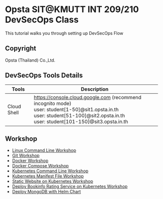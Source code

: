 # Opsta SIT@KMUTT INT 209/210 DevSecOps Class

This tutorial walks you through setting up DevSecOps Flow

## Copyright

Opsta (Thailand) Co.,Ltd.

## DevSecOps Tools Details

| Tools           | Description                                                                                                                                                                                                             |
|-----------------|-------------------------------------------------------------------------------------------------------------------------------------------------------------------------------------------------------------------------|
| Cloud Shell     | <https://console.cloud.google.com> (recommend incognito mode)<br/>user: student[1-50]@sit1.opsta.in.th<br/>user: student[51-100]@sit2.opsta.in.th<br/>user: student[101-150]@sit3.opsta.in.th                                                                                                                              |

## Workshop

* [Linux Command Line Workshop](docs/01-linux.md)
* [Git Workshop](docs/02-git.md)
* [Docker Workshop](docs/03-docker.md)
* [Docker Compose Workshop](docs/04-docker-compose.md)
* [Kubernetes Command Line Workshop](docs/05-k8s-cli.md)
* [Kubernetes Manifest File Workshop](docs/06-k8s-manifest.md)
* [Static Website on Kubernetes Workshop](docs/07-k8s-static-web.md)
* [Deploy Bookinfo Rating Service on Kubernetes Workshop](docs/08-k8s-rating.md)
* [Deploy MongoDB with Helm Chart](docs/09-helm-mongodb.md)
